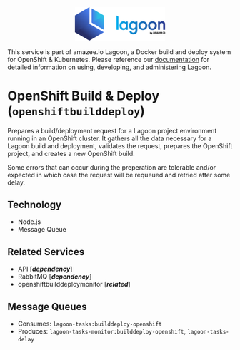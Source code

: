 <p align="center"><img
src="https://raw.githubusercontent.com/amazeeio/lagoon/master/docs/images/lagoon-logo.png"
alt="The Lagoon logo is a blue hexagon split in two pieces with an L-shaped cut"
width="40%"></p>

This service is part of amazee.io Lagoon, a Docker build and deploy system for
OpenShift & Kubernetes. Please reference our [documentation] for detailed
information on using, developing, and administering Lagoon.

# OpenShift Build & Deploy (`openshiftbuilddeploy`)

Prepares a build/deployment request for a Lagoon project environment running in
an OpenShift cluster. It gathers all the data necessary for a Lagoon build and
deployment, validates the request, prepares the OpenShift project, and creates a
new OpenShift build.

Some errors that can occur during the preperation are tolerable and/or expected
in which case the request will be requeued and retried after some delay.

## Technology

* Node.js
* Message Queue

## Related Services

* API [***dependency***]
* RabbitMQ [***dependency***]
* openshiftbuilddeploymonitor [***related***]

## Message Queues

* Consumes: `lagoon-tasks:builddeploy-openshift`
* Produces: `lagoon-tasks-monitor:builddeploy-openshift`, `lagoon-tasks-delay`

[documentation]: https://lagoon.readthedocs.io/
